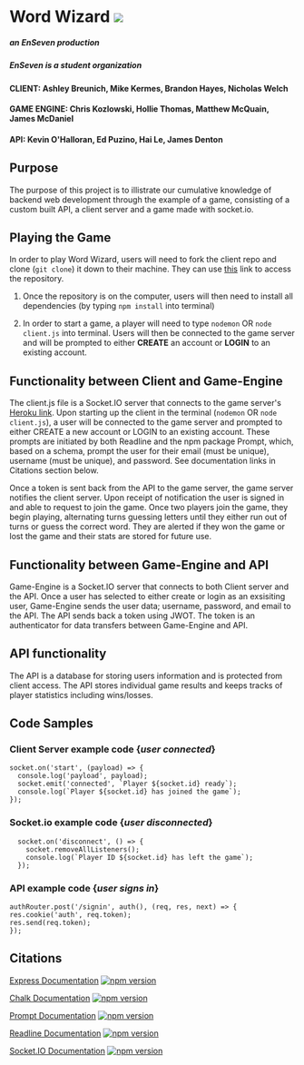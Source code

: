 



# Word Wizard **![](https://lh6.googleusercontent.com/GgT9N45K9nwbHLxGFM2Zs5zd6ui34N5TnD7-gZak-WfQWNrKM0iebbTErikHvMiTXm1bLpR8Bv_Q5uLbiEe-WcAuxhaxuQtyRLQJduhyhUEVLvOuoIodXlXpLQkv-LSnFRu_o2P0fVM)**
  ##### an **EnSeven** production

##### *EnSeven is a student organization*

  

#### CLIENT: Ashley Breunich, Mike Kermes, Brandon Hayes, Nicholas Welch

#### GAME ENGINE: Chris Kozlowski, Hollie Thomas, Matthew McQuain, James McDaniel

#### API: Kevin O'Halloran, Ed Puzino, Hai Le, James Denton

  

## Purpose

  

The purpose of this project is to illistrate our cumulative knowledge of backend web development through the example of a game, consisting of a custom built API, a client server and a game made with socket.io.

  

## Playing the Game

  

In order to play Word Wizard, users will need to fork the client repo and clone (`git clone`) it down to their machine. They can use [this](https://github.com/EnSeven/client) link to access the repository.


  

1. Once the repository is on the computer, users will then need to install all dependencies (by typing `npm install` into terminal)

  

2. In order to start a game, a player will need to type `nodemon` OR `node client.js` into terminal. Users will then be connected to the game server and will be prompted to either **CREATE** an account or **LOGIN** to an existing account.

  

## Functionality between Client and Game-Engine

The client.js file is a Socket.IO server that connects to the game server's [Heroku link](https://enseven-game-engine.herokuapp.com). Upon starting up the client in the terminal (`nodemon` OR `node client.js`), a user will be connected to the game server and prompted to either CREATE a new account or LOGIN to an existing account. These prompts are initiated by both Readline and the npm package Prompt, which, based on a schema, prompt the user for their email (must be unique), username (must be unique), and password. See documentation links in Citations section below.
  
Once a token is sent back from the API to the game server, the game server notifies the client server. Upon receipt of notification the user is signed in and able to request to join the game. Once two players join the game, they begin playing, alternating turns guessing letters until they either run out of turns or guess the correct word. They are alerted if they won the game or lost the game and their stats are stored for future use.

  

## Functionality between Game-Engine and API
Game-Engine is a Socket.IO server that connects to both Client server and the API. Once a user has selected to either create or login as an exsisiting user, Game-Engine sends the user data; username, password, and email to the API. The API sends back a token using JWOT. The token is an authenticator for data transfers between Game-Engine and API.

  

## API functionality
The API is a database for storing users information and is protected from client access. The API stores individual game results and keeps tracks of player statistics including wins/losses.

  
## Code Samples
  ### Client Server example code {*user connected*}
  ```
 socket.on('start', (payload) => {
    console.log('payload', payload);
    socket.emit('connected', `Player ${socket.id} ready`);
    console.log(`Player ${socket.id} has joined the game`);
  });
  ```
### Socket.io example code {*user disconnected*}
```
  socket.on('disconnect', () => {
    socket.removeAllListeners();
    console.log(`Player ID ${socket.id} has left the game`);
  });
  ```
  ### API example code {*user signs in*}
  ```
  authRouter.post('/signin', auth(), (req, res, next) => {
  res.cookie('auth', req.token);
  res.send(req.token);
});
  ```
  

## Citations

[Express Documentation](https://www.npmjs.com/package/express)
[![npm version](https://badge.fury.io/js/express.svg)](https://badge.fury.io/js/express) 
 
[Chalk Documentation](https://www.npmjs.com/package/chalk)
[![npm version](https://badge.fury.io/js/chalk.svg)](https://badge.fury.io/js/chalk)  

[Prompt Documentation](https://www.npmjs.com/package/prompt)
  [![npm version](https://badge.fury.io/js/prompt.svg)](https://badge.fury.io/js/prompt)

[Readline Documentation](https://nodejs.org/api/readline.html)
[![npm version](https://badge.fury.io/js/readline.svg)](https://badge.fury.io/js/readline)
  
  [Socket.IO Documentation](https://socket.io/docs/)
  [![npm version](https://badge.fury.io/js/socket.io.svg)](https://badge.fury.io/js/socket.io)
